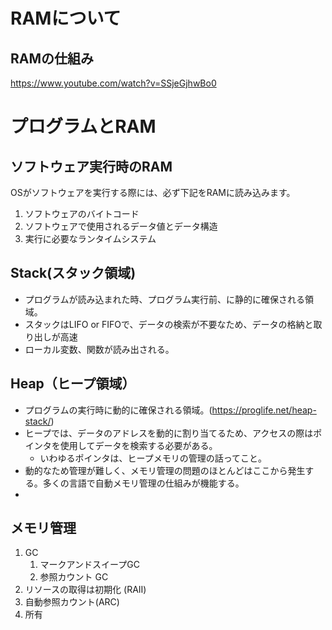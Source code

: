 # RAMについて
## RAMの仕組み
https://www.youtube.com/watch?v=SSjeGjhwBo0

# プログラムとRAM
## ソフトウェア実行時のRAM
OSがソフトウェアを実行する際には、必ず下記をRAMに読み込みます。

1. ソフトウェアのバイトコード
2. ソフトウェアで使用されるデータ値とデータ構造
3. 実行に必要なランタイムシステム

## Stack(スタック領域)
- プログラムが読み込まれた時、プログラム実行前、に静的に確保される領域。
- スタックはLIFO or FIFOで、データの検索が不要なため、データの格納と取り出しが高速
- ローカル変数、関数が読み出される。

## Heap（ヒープ領域）
- プログラムの実行時に動的に確保される領域。(https://proglife.net/heap-stack/)
- ヒープでは、データのアドレスを動的に割り当てるため、アクセスの際はポインタを使用してデータを検索する必要がある。
  - いわゆるポインタは、ヒープメモリの管理の話ってこと。
- 動的なため管理が難しく、メモリ管理の問題のほとんどはここから発生する。多くの言語で自動メモリ管理の仕組みが機能する。
-

## メモリ管理
1. GC
    1. マークアンドスイープGC
    2. 参照カウント GC
2. リソースの取得は初期化 (RAII)
3. 自動参照カウント(ARC)
4. 所有


